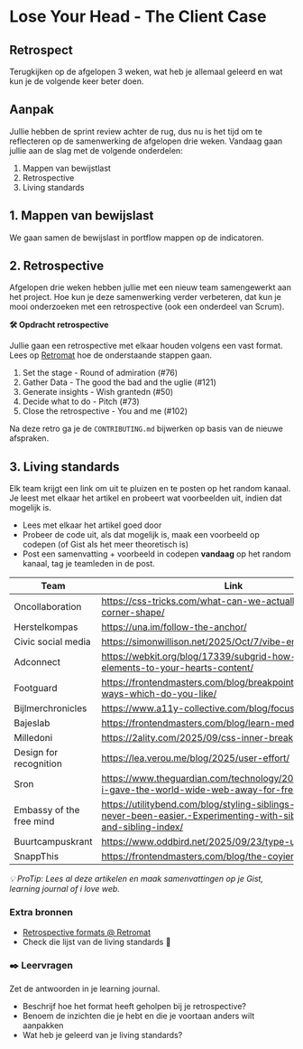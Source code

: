 # Lose Your Head - The Client Case

## Retrospect
<!-- Leuke intro -->

Terugkijken op de afgelopen 3 weken, wat heb je allemaal geleerd en wat kun je de volgende keer beter doen.

## Aanpak
<!-- We schrijven in principe geen tutorials maar helpen ze op weg. -->

Jullie hebben de sprint review achter de rug, dus nu is het tijd om te reflecteren op de samenwerking de afgelopen drie weken. Vandaag gaan jullie aan de slag met de volgende onderdelen:

1. Mappen van bewijstlast
2. Retrospective
3. Living standards

## 1. Mappen van bewijslast

We gaan samen de bewijslast in portflow mappen op de indicatoren. 

## 2. Retrospective

Afgelopen drie weken hebben jullie met een nieuw team samengewerkt aan het project. Hoe kun je deze samenwerking verder verbeteren, dat kun je mooi onderzoeken met een retrospective (ook een onderdeel van Scrum). 

**🛠️ Opdracht retrospective**

Jullie gaan een retrospective met elkaar houden volgens een vast format. Lees op [Retromat](https://retromat.org/en/?id=76-121-50-73-102) hoe de onderstaande stappen gaan. 

1. Set the stage - Round of admiration (#76) 
2. Gather Data - The good the bad and the uglie (#121)
3. Generate insights - Wish grantedn (#50)
4. Decide what to do - Pitch (#73)
5. Close the retrospective - You and me (#102)

Na deze retro ga je de `CONTRIBUTING.md` bijwerken op basis van de nieuwe afspraken. 


## 3. Living standards

Elk team krijgt een link om uit te pluizen en te posten op het random kanaal. Je leest met elkaar het artikel en probeert wat voorbeelden uit, indien dat mogelijk is. 

- Lees met elkaar het artikel goed door
- Probeer de code uit, als dat mogelijk is, maak een voorbeeld op codepen (of Gist als het meer theoretisch is)
- Post een samenvatting + voorbeeld in codepen **vandaag** op het random kanaal, tag je teamleden in de post. 

|Team|Link|
|------|-----|
|Oncollaboration|https://css-tricks.com/what-can-we-actually-do-with-corner-shape/|
|Herstelkompas|https://una.im/follow-the-anchor/|
|Civic social media|https://simonwillison.net/2025/Oct/7/vibe-engineering/|
|Adconnect|https://webkit.org/blog/17339/subgrid-how-to-line-up-elements-to-your-hearts-content/|
|Footguard|https://frontendmasters.com/blog/breakpoint-columns-five-ways-which-do-you-like/|
|Bijlmerchronicles|https://www.a11y-collective.com/blog/focus-indicator/|
|Bajeslab|https://frontendmasters.com/blog/learn-media-queries/|
|Milledoni|https://2ality.com/2025/09/css-inner-breakpoints.html|
|Design for recognition|https://lea.verou.me/blog/2025/user-effort/|
|Sron|https://www.theguardian.com/technology/2025/sep/28/why-i-gave-the-world-wide-web-away-for-free|
|Embassy of the free mind|https://utilitybend.com/blog/styling-siblings-with-CSS-has-never-been-easier.-Experimenting-with-sibling-count-and-sibling-index/|
|Buurtcampuskrant|https://www.oddbird.net/2025/09/23/type-units/|
|SnappThis|https://frontendmasters.com/blog/the-coyier-css-starter/|

_💡 ProTip: Lees al deze artikelen en maak samenvattingen op je Gist, learning journal of i love web._

### Extra bronnen
<!-- Extra links voor documentatie en tutorials -->
- [Retrospective formats @ Retromat](https://retromat.org/en/about)
- Check die lijst van de living standards 🤯


### ✒️ Leervragen
<!-- Een drietal vragen die ze kunnen opnemen in hun learning journal, waar de squadleaders dan weer op terug komen op vrijdag. -->

Zet de antwoorden in je learning journal.

- Beschrijf hoe het format heeft geholpen bij je retrospective?
- Benoem de inzichten die je hebt en die je voortaan anders wilt aanpakken
- Wat heb je geleerd van je living standards?

